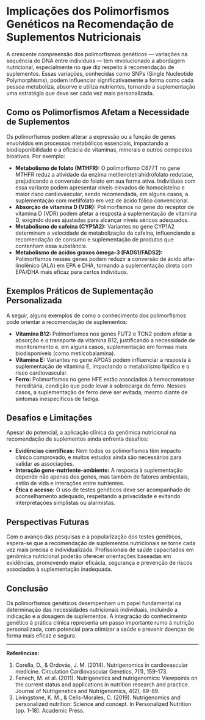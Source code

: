 
# Implicações dos Polimorfismos Genéticos na Recomendação de Suplementos Nutricionais

A crescente compreensão dos polimorfismos genéticos — variações na sequência do DNA entre indivíduos — tem revolucionado a abordagem nutricional, especialmente no que diz respeito à recomendação de suplementos. Essas variações, conhecidas como SNPs (Single Nucleotide Polymorphisms), podem influenciar significativamente a forma como cada pessoa metaboliza, absorve e utiliza nutrientes, tornando a suplementação uma estratégia que deve ser cada vez mais personalizada.

## Como os Polimorfismos Afetam a Necessidade de Suplementos

Os polimorfismos podem alterar a expressão ou a função de genes envolvidos em processos metabólicos essenciais, impactando a biodisponibilidade e a eficácia de vitaminas, minerais e outros compostos bioativos. Por exemplo:

- **Metabolismo de folato (MTHFR):** O polimorfismo C677T no gene MTHFR reduz a atividade da enzima metilenotetrahidrofolato redutase, prejudicando a conversão do folato em sua forma ativa. Indivíduos com essa variante podem apresentar níveis elevados de homocisteína e maior risco cardiovascular, sendo recomendada, em alguns casos, a suplementação com metilfolato em vez de ácido fólico convencional.
- **Absorção de vitamina D (VDR):** Polimorfismos no gene do receptor de vitamina D (VDR) podem afetar a resposta à suplementação de vitamina D, exigindo doses ajustadas para alcançar níveis séricos adequados.
- **Metabolismo de cafeína (CYP1A2):** Variantes no gene CYP1A2 determinam a velocidade de metabolização da cafeína, influenciando a recomendação de consumo e suplementação de produtos que contenham essa substância.
- **Metabolismo de ácidos graxos ômega-3 (FADS1/FADS2):** Polimorfismos nesses genes podem reduzir a conversão de ácido alfa-linolênico (ALA) em EPA e DHA, tornando a suplementação direta com EPA/DHA mais eficaz para certos indivíduos.

## Exemplos Práticos de Suplementação Personalizada

A seguir, alguns exemplos de como o conhecimento dos polimorfismos pode orientar a recomendação de suplementos:

- **Vitamina B12:** Polimorfismos nos genes FUT2 e TCN2 podem afetar a absorção e o transporte da vitamina B12, justificando a necessidade de monitoramento e, em alguns casos, suplementação em formas mais biodisponíveis (como metilcobalamina).
- **Vitamina E:** Variantes no gene APOA5 podem influenciar a resposta à suplementação de vitamina E, impactando o metabolismo lipídico e o risco cardiovascular.
- **Ferro:** Polimorfismos no gene HFE estão associados à hemocromatose hereditária, condição que pode levar à sobrecarga de ferro. Nesses casos, a suplementação de ferro deve ser evitada, mesmo diante de sintomas inespecíficos de fadiga.

## Desafios e Limitações

Apesar do potencial, a aplicação clínica da genômica nutricional na recomendação de suplementos ainda enfrenta desafios:

- **Evidências científicas:** Nem todos os polimorfismos têm impacto clínico comprovado, e muitos estudos ainda são necessários para validar as associações.
- **Interação gene-nutriente-ambiente:** A resposta à suplementação depende não apenas dos genes, mas também de fatores ambientais, estilo de vida e interações entre nutrientes.
- **Ética e acesso:** O uso de testes genéticos deve ser acompanhado de aconselhamento adequado, respeitando a privacidade e evitando interpretações simplistas ou alarmistas.

## Perspectivas Futuras

Com o avanço das pesquisas e a popularização dos testes genéticos, espera-se que a recomendação de suplementos nutricionais se torne cada vez mais precisa e individualizada. Profissionais de saúde capacitados em genômica nutricional poderão oferecer orientações baseadas em evidências, promovendo maior eficácia, segurança e prevenção de riscos associados à suplementação inadequada.

## Conclusão

Os polimorfismos genéticos desempenham um papel fundamental na determinação das necessidades nutricionais individuais, incluindo a indicação e a dosagem de suplementos. A integração do conhecimento genético à prática clínica representa um passo importante rumo à nutrição personalizada, com potencial para otimizar a saúde e prevenir doenças de forma mais eficaz e segura.

---

**Referências:**

1. Corella, D., & Ordovás, J. M. (2014). Nutrigenomics in cardiovascular medicine. Circulation Cardiovascular Genetics, 7(1), 159-173.
2. Fenech, M. et al. (2011). Nutrigenetics and nutrigenomics: Viewpoints on the current status and applications in nutrition research and practice. Journal of Nutrigenetics and Nutrigenomics, 4(2), 69-89.
3. Livingstone, K. M., & Celis-Morales, C. (2019). Nutrigenomics and personalized nutrition: Science and concept. In Personalized Nutrition (pp. 1-18). Academic Press.
```
